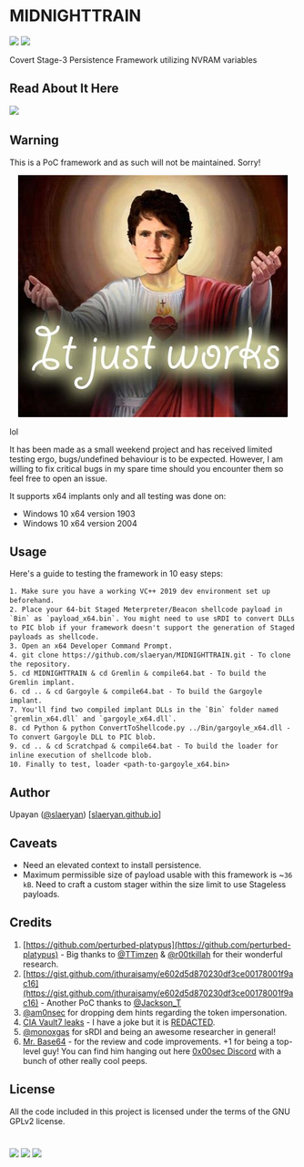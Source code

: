 # MIDNIGHTTRAIN
[![](https://img.shields.io/badge/Category-Persistence-E5A505?style=flat-square)]() [![](https://img.shields.io/badge/Language-C%20%2f%20C++%20%2f%20Python3-E5A505?style=flat-square)]()

Covert Stage-3 Persistence Framework utilizing NVRAM variables

## Read About It Here
[![](https://img.shields.io/badge/MIDNIGHTTRAIN-E5A505?style=flat-square)](https://slaeryan.github.io/posts/midnighttrain.html)

## Warning
This is a PoC framework and as such will not be maintained. Sorry!

<p align="center">
  <img src="itjustworks.jpg">
  <figcaption>lol</figcaption>
</p>

It has been made as a small weekend project and has received limited testing ergo, bugs/undefined behaviour is to be expected. However, I am willing to fix critical bugs in my spare time should you encounter them so feel free to open an issue.

It supports x64 implants only and all testing was done on:
- Windows 10 x64 version 1903
- Windows 10 x64 version 2004

## Usage
Here's a guide to testing the framework in 10 easy steps:

```
1. Make sure you have a working VC++ 2019 dev environment set up beforehand.
2. Place your 64-bit Staged Meterpreter/Beacon shellcode payload in `Bin` as `payload_x64.bin`. You might need to use sRDI to convert DLLs to PIC blob if your framework doesn't support the generation of Staged payloads as shellcode.
3. Open an x64 Developer Command Prompt.
4. git clone https://github.com/slaeryan/MIDNIGHTTRAIN.git - To clone the repository.
5. cd MIDNIGHTTRAIN & cd Gremlin & compile64.bat - To build the Gremlin implant.
6. cd .. & cd Gargoyle & compile64.bat - To build the Gargoyle implant.
7. You'll find two compiled implant DLLs in the `Bin` folder named `gremlin_x64.dll` and `gargoyle_x64.dll`.
8. cd Python & python ConvertToShellcode.py ../Bin/gargoyle_x64.dll - To convert Gargoyle DLL to PIC blob.
9. cd .. & cd Scratchpad & compile64.bat - To build the loader for inline execution of shellcode blob.
10. Finally to test, loader <path-to-gargoyle_x64.bin>
```

## Author
Upayan ([@slaeryan](https://twitter.com/slaeryan)) [[slaeryan.github.io](https://slaeryan.github.io)]

## Caveats
- Need an elevated context to install persistence.
- Maximum permissible size of payload usable with this framework is ~`36 kB`. Need to craft a custom stager within the size limit to use Stageless payloads.

## Credits
1. [https://github.com/perturbed-platypus](https://github.com/perturbed-platypus) - Big thanks to [@TTimzen](https://twitter.com/ttimzen?lang=en) & [@r00tkillah](https://twitter.com/r00tkillah?lang=en) for their wonderful research.
2. [https://gist.github.com/jthuraisamy/e602d5d870230df3ce00178001f9ac16](https://gist.github.com/jthuraisamy/e602d5d870230df3ce00178001f9ac16) - Another PoC thanks to [@Jackson_T](https://twitter.com/jackson_t?lang=en)
3. [@am0nsec](https://twitter.com/am0nsec?lang=en) for dropping dem hints regarding the token impersonation.
4. [CIA Vault7 leaks](https://wikileaks.org/ciav7p1/cms/page_31227915.html) - I have a joke but it is [REDACTED]().
5. [@monoxgas](https://twitter.com/monoxgas?lang=en) for sRDI and being an awesome researcher in general!
6. [Mr. Base64]() - for the review and code improvements. +1 for being a top-level guy! You can find him hanging out here [0x00sec Discord](https://discord.com/invite/c6BHVfn) with a bunch of other really cool peeps.

## License
All the code included in this project is licensed under the terms of the GNU GPLv2 license.

#

[![](https://img.shields.io/badge/slaeryan.github.io-E5A505?style=flat-square)](https://slaeryan.github.io) [![](https://img.shields.io/badge/twitter-@slaeryan-00aced?style=flat-square&logo=twitter&logoColor=white)](https://twitter.com/slaeryan) [![](https://img.shields.io/badge/linkedin-@UpayanSaha-0084b4?style=flat-square&logo=linkedin&logoColor=white)](https://www.linkedin.com/in/upayan-saha-404881192/)
